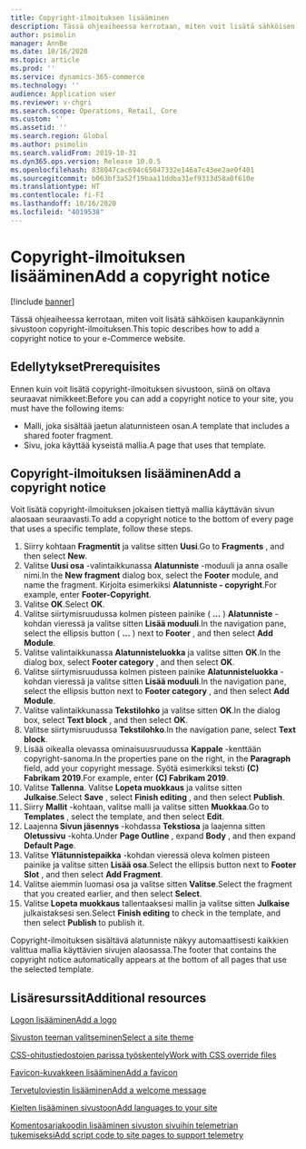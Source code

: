 ```yaml
---
title: Copyright-ilmoituksen lisääminen
description: Tässä ohjeaiheessa kerrotaan, miten voit lisätä sähköisen kaupankäynnin sivustoon copyright-ilmoituksen.
author: psimolin
manager: AnnBe
ms.date: 10/16/2020
ms.topic: article
ms.prod: ''
ms.service: dynamics-365-commerce
ms.technology: ''
audience: Application user
ms.reviewer: v-chgri
ms.search.scope: Operations, Retail, Core
ms.custom: ''
ms.assetid: ''
ms.search.region: Global
ms.author: psimolin
ms.search.validFrom: 2019-10-31
ms.dyn365.ops.version: Release 10.0.5
ms.openlocfilehash: 838047cac694c65047332e146a7c43ee2ae0f401
ms.sourcegitcommit: b063bf3a52f19baa11ddba31ef9313d58a0f610e
ms.translationtype: HT
ms.contentlocale: fi-FI
ms.lasthandoff: 10/16/2020
ms.locfileid: "4019538"
---
```

# <a name="add-a-copyright-notice"></a><span data-ttu-id="bfddb-103">Copyright-ilmoituksen lisääminen</span><span class="sxs-lookup"><span data-stu-id="bfddb-103">Add a copyright notice</span></span>

[!include [banner](includes/banner.md)]

<span data-ttu-id="bfddb-104">Tässä ohjeaiheessa kerrotaan, miten voit lisätä sähköisen kaupankäynnin sivustoon copyright-ilmoituksen.</span><span class="sxs-lookup"><span data-stu-id="bfddb-104">This topic describes how to add a copyright notice to your e-Commerce website.</span></span>

## <a name="prerequisites"></a><span data-ttu-id="bfddb-105">Edellytykset</span><span class="sxs-lookup"><span data-stu-id="bfddb-105">Prerequisites</span></span>

<span data-ttu-id="bfddb-106">Ennen kuin voit lisätä copyright-ilmoituksen sivustoon, siinä on oltava seuraavat nimikkeet:</span><span class="sxs-lookup"><span data-stu-id="bfddb-106">Before you can add a copyright notice to your site, you must have the following items:</span></span>

- <span data-ttu-id="bfddb-107">Malli, joka sisältää jaetun alatunnisteen osan.</span><span class="sxs-lookup"><span data-stu-id="bfddb-107">A template that includes a shared footer fragment.</span></span>
- <span data-ttu-id="bfddb-108">Sivu, joka käyttää kyseistä mallia.</span><span class="sxs-lookup"><span data-stu-id="bfddb-108">A page that uses that template.</span></span>

## <a name="add-a-copyright-notice"></a><span data-ttu-id="bfddb-109">Copyright-ilmoituksen lisääminen</span><span class="sxs-lookup"><span data-stu-id="bfddb-109">Add a copyright notice</span></span>

<span data-ttu-id="bfddb-110">Voit lisätä copyright-ilmoituksen jokaisen tiettyä mallia käyttävän sivun alaosaan seuraavasti.</span><span class="sxs-lookup"><span data-stu-id="bfddb-110">To add a copyright notice to the bottom of every page that uses a specific template, follow these steps.</span></span>

1. <span data-ttu-id="bfddb-111">Siirry kohtaan **Fragmentit** ja valitse sitten **Uusi**.</span><span class="sxs-lookup"><span data-stu-id="bfddb-111">Go to **Fragments** , and then select **New**.</span></span>
1. <span data-ttu-id="bfddb-112">Valitse **Uusi osa** -valintaikkunassa **Alatunniste** -moduuli ja anna osalle nimi.</span><span class="sxs-lookup"><span data-stu-id="bfddb-112">In the **New fragment** dialog box, select the **Footer** module, and name the fragment.</span></span> <span data-ttu-id="bfddb-113">Kirjoita esimerkiksi **Alatunniste - copyright**.</span><span class="sxs-lookup"><span data-stu-id="bfddb-113">For example, enter **Footer-Copyright**.</span></span>
1. <span data-ttu-id="bfddb-114">Valitse **OK**.</span><span class="sxs-lookup"><span data-stu-id="bfddb-114">Select **OK**.</span></span>
1. <span data-ttu-id="bfddb-115">Valitse siirtymisruudussa kolmen pisteen painike ( **...** ) **Alatunniste** -kohdan vieressä ja valitse sitten **Lisää moduuli**.</span><span class="sxs-lookup"><span data-stu-id="bfddb-115">In the navigation pane, select the ellipsis button ( **...** ) next to **Footer** , and then select **Add Module**.</span></span>
1. <span data-ttu-id="bfddb-116">Valitse valintaikkunassa **Alatunnisteluokka** ja valitse sitten **OK**.</span><span class="sxs-lookup"><span data-stu-id="bfddb-116">In the dialog box, select **Footer category** , and then select **OK**.</span></span>
1. <span data-ttu-id="bfddb-117">Valitse siirtymisruudussa kolmen pisteen painike **Alatunnisteluokka** -kohdan vieressä ja valitse sitten **Lisää moduuli**.</span><span class="sxs-lookup"><span data-stu-id="bfddb-117">In the navigation pane, select the ellipsis button next to **Footer category** , and then select **Add Module**.</span></span>
1. <span data-ttu-id="bfddb-118">Valitse valintaikkunassa **Tekstilohko** ja valitse sitten **OK**.</span><span class="sxs-lookup"><span data-stu-id="bfddb-118">In the dialog box, select **Text block** , and then select **OK**.</span></span>
1. <span data-ttu-id="bfddb-119">Valitse siirtymisruudussa **Tekstilohko**.</span><span class="sxs-lookup"><span data-stu-id="bfddb-119">In the navigation pane, select **Text block**.</span></span>
1. <span data-ttu-id="bfddb-120">Lisää oikealla olevassa ominaisuusruudussa **Kappale** -kenttään copyright-sanoma.</span><span class="sxs-lookup"><span data-stu-id="bfddb-120">In the properties pane on the right, in the **Paragraph** field, add your copyright message.</span></span> <span data-ttu-id="bfddb-121">Syötä esimerkiksi teksti **(C) Fabrikam 2019**.</span><span class="sxs-lookup"><span data-stu-id="bfddb-121">For example, enter **(C) Fabrikam 2019**.</span></span>
1. <span data-ttu-id="bfddb-122">Valitse **Tallenna**. Valitse **Lopeta muokkaus** ja valitse sitten **Julkaise**.</span><span class="sxs-lookup"><span data-stu-id="bfddb-122">Select **Save** , select **Finish editing** , and then select **Publish**.</span></span>
1. <span data-ttu-id="bfddb-123">Siirry **Mallit** -kohtaan, valitse malli ja valitse sitten **Muokkaa**.</span><span class="sxs-lookup"><span data-stu-id="bfddb-123">Go to **Templates** , select the template, and then select **Edit**.</span></span>
1. <span data-ttu-id="bfddb-124">Laajenna **Sivun jäsennys** -kohdassa **Tekstiosa** ja laajenna sitten **Oletussivu** -kohta.</span><span class="sxs-lookup"><span data-stu-id="bfddb-124">Under **Page Outline** , expand **Body** , and then expand **Default Page**.</span></span>
1. <span data-ttu-id="bfddb-125">Valitse **Ylätunnistepaikka** -kohdan vieressä oleva kolmen pisteen painike ja valitse sitten **Lisää osa**.</span><span class="sxs-lookup"><span data-stu-id="bfddb-125">Select the ellipsis button next to **Footer Slot** , and then select **Add Fragment**.</span></span>
1. <span data-ttu-id="bfddb-126">Valitse aiemmin luomasi osa ja valitse sitten **Valitse**.</span><span class="sxs-lookup"><span data-stu-id="bfddb-126">Select the fragment that you created earlier, and then select **Select**.</span></span>
1. <span data-ttu-id="bfddb-127">Valitse **Lopeta muokkaus** tallentaaksesi mallin ja valitse sitten **Julkaise** julkaistaksesi sen.</span><span class="sxs-lookup"><span data-stu-id="bfddb-127">Select **Finish editing** to check in the template, and then select **Publish** to publish it.</span></span>

<span data-ttu-id="bfddb-128">Copyright-ilmoituksen sisältävä alatunniste näkyy automaattisesti kaikkien valittua mallia käyttävien sivujen alaosassa.</span><span class="sxs-lookup"><span data-stu-id="bfddb-128">The footer that contains the copyright notice automatically appears at the bottom of all pages that use the selected template.</span></span>

## <a name="additional-resources"></a><span data-ttu-id="bfddb-129">Lisäresurssit</span><span class="sxs-lookup"><span data-stu-id="bfddb-129">Additional resources</span></span>

[<span data-ttu-id="bfddb-130">Logon lisääminen</span><span class="sxs-lookup"><span data-stu-id="bfddb-130">Add a logo</span></span>](add-logo.md)

[<span data-ttu-id="bfddb-131">Sivuston teeman valitseminen</span><span class="sxs-lookup"><span data-stu-id="bfddb-131">Select a site theme</span></span>](select-site-theme.md)

[<span data-ttu-id="bfddb-132">CSS-ohitustiedostojen parissa työskentely</span><span class="sxs-lookup"><span data-stu-id="bfddb-132">Work with CSS override files</span></span>](css-override-files.md)

[<span data-ttu-id="bfddb-133">Favicon-kuvakkeen lisääminen</span><span class="sxs-lookup"><span data-stu-id="bfddb-133">Add a favicon</span></span>](add-favicon.md)

[<span data-ttu-id="bfddb-134">Tervetuloviestin lisääminen</span><span class="sxs-lookup"><span data-stu-id="bfddb-134">Add a welcome message</span></span>](add-welcome-message.md)

[<span data-ttu-id="bfddb-135">Kielten lisääminen sivustoon</span><span class="sxs-lookup"><span data-stu-id="bfddb-135">Add languages to your site</span></span>](add-languages-to-site.md)

[<span data-ttu-id="bfddb-136">Komentosarjakoodin lisääminen sivuston sivuihin telemetrian tukemiseksi</span><span class="sxs-lookup"><span data-stu-id="bfddb-136">Add script code to site pages to support telemetry</span></span>](add-telemetry.md)

